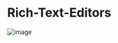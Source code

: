 # Rich-Text-Editors
![image](https://github.com/MunaAmjedALetaywi/Rich-Text-Editors/assets/125811298/320c37f4-ca18-421f-9b7a-eea0ae37ac72)

